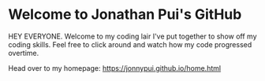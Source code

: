# Welcome to Jonathan Pui's GitHub
HEY EVERYONE. Welcome to my coding lair I've put together to show off my coding skills. Feel free to click around and watch how my code progressed overtime. 

Head over to my homepage:
https://jonnypui.github.io/home.html
